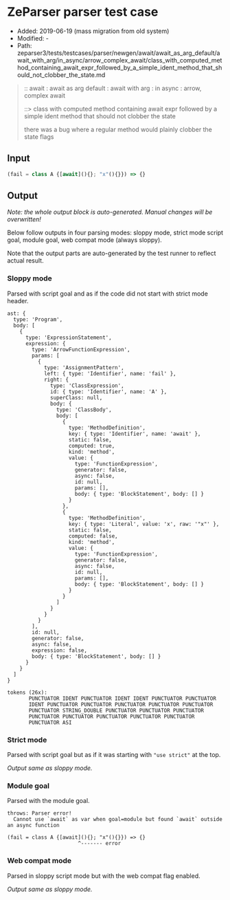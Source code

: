 # ZeParser parser test case

- Added: 2019-06-19 (mass migration from old system)
- Modified: -
- Path: zeparser3/tests/testcases/parser/newgen/await/await_as_arg_default/await_with_arg/in_async/arrow_complex_await/class_with_computed_method_containing_await_expr_followed_by_a_simple_ident_method_that_should_not_clobber_the_state.md

> :: await : await as arg default : await with arg : in async : arrow, complex await
>
> ::> class with computed method containing await expr followed by a simple ident method that should not clobber the state
>
> there was a bug where a regular method would plainly clobber the state flags

## Input

`````js
(fail = class A {[await](){}; "x"(){}}) => {}
`````

## Output

_Note: the whole output block is auto-generated. Manual changes will be overwritten!_

Below follow outputs in four parsing modes: sloppy mode, strict mode script goal, module goal, web compat mode (always sloppy).

Note that the output parts are auto-generated by the test runner to reflect actual result.

### Sloppy mode

Parsed with script goal and as if the code did not start with strict mode header.

`````
ast: {
  type: 'Program',
  body: [
    {
      type: 'ExpressionStatement',
      expression: {
        type: 'ArrowFunctionExpression',
        params: [
          {
            type: 'AssignmentPattern',
            left: { type: 'Identifier', name: 'fail' },
            right: {
              type: 'ClassExpression',
              id: { type: 'Identifier', name: 'A' },
              superClass: null,
              body: {
                type: 'ClassBody',
                body: [
                  {
                    type: 'MethodDefinition',
                    key: { type: 'Identifier', name: 'await' },
                    static: false,
                    computed: true,
                    kind: 'method',
                    value: {
                      type: 'FunctionExpression',
                      generator: false,
                      async: false,
                      id: null,
                      params: [],
                      body: { type: 'BlockStatement', body: [] }
                    }
                  },
                  {
                    type: 'MethodDefinition',
                    key: { type: 'Literal', value: 'x', raw: '"x"' },
                    static: false,
                    computed: false,
                    kind: 'method',
                    value: {
                      type: 'FunctionExpression',
                      generator: false,
                      async: false,
                      id: null,
                      params: [],
                      body: { type: 'BlockStatement', body: [] }
                    }
                  }
                ]
              }
            }
          }
        ],
        id: null,
        generator: false,
        async: false,
        expression: false,
        body: { type: 'BlockStatement', body: [] }
      }
    }
  ]
}

tokens (26x):
       PUNCTUATOR IDENT PUNCTUATOR IDENT IDENT PUNCTUATOR PUNCTUATOR
       IDENT PUNCTUATOR PUNCTUATOR PUNCTUATOR PUNCTUATOR PUNCTUATOR
       PUNCTUATOR STRING_DOUBLE PUNCTUATOR PUNCTUATOR PUNCTUATOR
       PUNCTUATOR PUNCTUATOR PUNCTUATOR PUNCTUATOR PUNCTUATOR
       PUNCTUATOR ASI
`````

### Strict mode

Parsed with script goal but as if it was starting with `"use strict"` at the top.

_Output same as sloppy mode._

### Module goal

Parsed with the module goal.

`````
throws: Parser error!
  Cannot use `await` as var when goal=module but found `await` outside an async function

(fail = class A {[await](){}; "x"(){}}) => {}
                       ^------- error
`````


### Web compat mode

Parsed in sloppy script mode but with the web compat flag enabled.

_Output same as sloppy mode._
